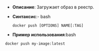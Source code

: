 - **Описание**: Загружает образ в реестр.
- **Синтаксис**:- bash
    
    `docker push [OPTIONS] NAME[:TAG]`
    
- **Пример использования**:bash

`docker push my-image:latest`